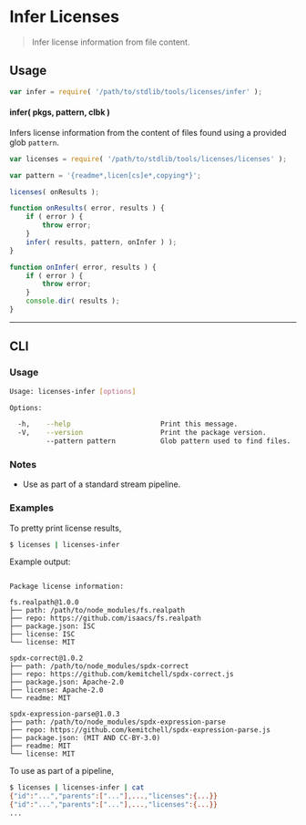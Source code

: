 # Infer Licenses

> Infer license information from file content.


<section class="intro">

</section>

<!-- /.intro -->


<section class="usage">

## Usage

``` javascript
var infer = require( '/path/to/stdlib/tools/licenses/infer' );
```

#### infer( pkgs, pattern, clbk )

Infers license information from the content of files found using a provided glob `pattern`.

``` javascript
var licenses = require( '/path/to/stdlib/tools/licenses/licenses' );

var pattern = '{readme*,licen[cs]e*,copying*}';

licenses( onResults );

function onResults( error, results ) {
    if ( error ) {
        throw error;
    }
    infer( results, pattern, onInfer ) );
}

function onInfer( error, results ) {
    if ( error ) {
        throw error;
    }
    console.dir( results );
}
```

</section>

<!-- /.usage -->


<section class="examples">

<!-- ## Examples

``` javascript

``` -->

</section>

<!-- /.examples -->


---

<section class="cli">

## CLI

<section class="usage">

### Usage

``` bash
Usage: licenses-infer [options]

Options:

  -h,    --help                      Print this message.
  -V,    --version                   Print the package version.
         --pattern pattern           Glob pattern used to find files.
```

</section>

<!-- /.usage -->


<section class="notes">

### Notes

* Use as part of a standard stream pipeline.

</section>

<!-- /.notes -->


<section class="examples">

### Examples

To pretty print license results,

``` bash
$ licenses | licenses-infer
```

Example output:

``` text

Package license information:

fs.realpath@1.0.0
├── path: /path/to/node_modules/fs.realpath
├── repo: https://github.com/isaacs/fs.realpath
├── package.json: ISC
├── license: ISC
└── license: MIT

spdx-correct@1.0.2
├── path: /path/to/node_modules/spdx-correct
├── repo: https://github.com/kemitchell/spdx-correct.js
├── package.json: Apache-2.0
├── license: Apache-2.0
└── readme: MIT

spdx-expression-parse@1.0.3
├── path: /path/to/node_modules/spdx-expression-parse
├── repo: https://github.com/kemitchell/spdx-expression-parse.js
├── package.json: (MIT AND CC-BY-3.0)
├── readme: MIT
└── license: MIT
```

To use as part of a pipeline,

``` bash
$ licenses | licenses-infer | cat
{"id":"...","parents":["..."],...,"licenses":{...}}
{"id":"...","parents":["..."],...,"licenses":{...}}
...
```


</section>

<!-- /.examples -->

</section>

<!-- /.cli -->


<section class="links">

</section>

<!-- /.links -->
